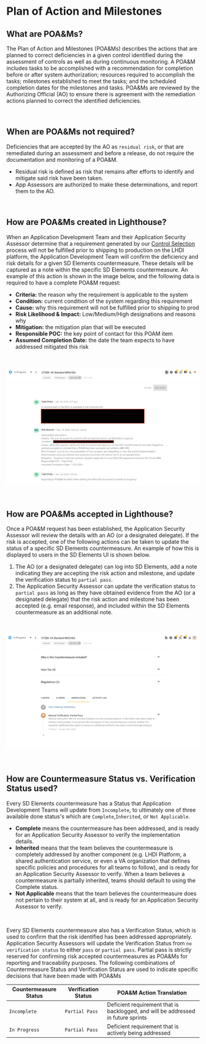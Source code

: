 # Plan of Action and Milestones 

## What are POA&Ms?
The Plan of Action and Milestones (POA&Ms) describes the actions that are planned to correct deficiencies in a given control identified during the assessment of controls as well as during continuous monitoring. A POA&M includes tasks to be accomplished with a recommendation for completion before or after system authorization; resources required to accomplish the tasks; milestones established to meet the tasks; and the scheduled completion dates for the milestones and tasks. POA&Ms are reviewed by the Authorizing Official (AO) to ensure there is agreement with the remediation actions planned to correct the identified deficiencies.

<br/>

## When are POA&Ms not required?
Deficiencies that are accepted by the AO as `residual risk`, or that are remediated during an assessment and before a release, do not require the documentation and monitoring of a POA&M.

- Residual risk is defined as risk that remains after efforts to identify and mitigate said risk have been taken.
- App Assessors are authorized to make these determinations, and report them to the AO.

<br/>

## How are POA&Ms created in Lighthouse?
When an Application Development Team and their Application Security Assessor determine that a requirement generated by our [Control Selection](selection.md) process will not be fulfilled prior to shipping to production on the LHDI platform, the Application Development Team will confirm the  deficiency and risk details for a given SD Elements countermeasure. These details will be captured as a note within the specific SD Elements countermeasure. An example of this action is shown in the image below, and the following data is required to have a complete POA&M request:

- **Criteria:** the reason why the requirement is applicable to the system
- **Condition:** current condition of the system regarding this requirement
- **Cause:** why this requirement will not be fulfilled prior to shipping to prod
- **Risk Likelihood & Impact:** Low/Medium/High designations and reasons why
- **Mitigation:** the mitigation plan that will be executed
- **Responsible POC:** the key point of contact for this POAM item
- **Assumed Completion Date:** the date the team expects to have addressed mitigated this risk

<br/>

![POAM Response!](images/poam-response.png "POAM Response")

<br/>

## How are POA&Ms accepted in Lighthouse?
Once a POA&M request has been established, the Application Security Assessor will review the details with an AO (or a designated delegate). If the risk is accepted, one of the following actions can be taken to update the status of a specific SD Elements countermeasure. An example of how this is displayed to users in the SD Elements UI is shown below.

1. The AO (or a designated delegate) can log into SD Elements, add a note indicating they are accepting the risk action and milestone, and update the verification status to `partial pass`.
2. The Application Security Assessor can update the verification status to `partial pass` as long as they have obtained evidence from the AO (or a designated delegate) that the risk action and milestone has been accepted (e.g. email response), and included within the SD Elements countermeasure as an additional note.  

<br/>

![POAM Verification!](images/poam-verification.png "POAM Verification")

<br/>

## How are Countermeasure Status vs. Verification Status used?
Every SD Elements countermeasure has a Status that Application Development Teams will update from `Incomplete`, to ultimately one of three available done status's which are `Complete`,`Inherited`, or `Not Applicable`.

- **Complete** means the countermeasure has been addressed, and is ready for an Application Security Assessor to verify the implementation details.
- **Inherited** means that the team believes the countermeasure is completely addressed by another component (e.g. LHDI Platform, a shared authentication service, or even a VA organization that defines specific policies and procedures for all teams to follow), and is ready for an Application Security Assessor to verify. When a team believes a countermeasure is partially inherited, teams should default to using the Complete status.
- **Not Applicable** means that the team believes the countermeasure does not pertain to their system at all, and is ready for an Application Security Assessor to verify.

<br/>

Every SD Elements countermeasure also has a Verification Status, which is used to confirm that the risk identified has been addressed appropriately. Application Security Assessors will update the Verification Status from `no verification status` to either `pass` or `partial pass`. Partial pass is strictly reserved for confirming risk accepted countermeasures as POA&Ms for reporting and traceability purposes. The following combinations of Countermeasure Status and Verification Status are used to indicate specific decisions that have been made with POA&Ms


| **Countermeasure Status**           | **Verification Status**             | **POA&M Action Translation**                                                       |
|-------------------------------------|-------------------------------------|-----------------------------------------------------------------------------------|
| `Incomplete`                        | `Partial Pass`                      | Deficient requirement that is backlogged, and will be addressed in future sprints |
| `In Progress`                       | `Partial Pass`                      | Deficient requirement that is actively being addressed                            |



